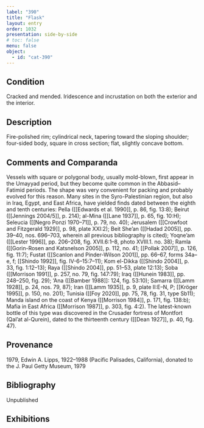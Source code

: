 ```yaml
---
label: "390"
title: "Flask"
layout: entry
order: 1032
presentation: side-by-side
# toc: false
menu: false
object:
  - id: "cat-390"
---
```


## Condition

Cracked and mended. Iridescence and incrustation on both the exterior and the interior.

## Description

Fire-polished rim; cylindrical neck, tapering toward the sloping shoulder; four-sided body, square in cross section; flat, slightly concave bottom.

## Comments and Comparanda

Vessels with square or polygonal body, usually mold-blown, first appear in the Umayyad period, but they become quite common in the Abbasid–Fatimid periods. The shape was very convenient for packing and probably evolved for this reason. Many sites in the Syro-Palestinian region, but also in Iraq, Egypt, and East Africa, have yielded finds dated between the eighth and tenth centuries: Pella ([[Edwards et al. 1990]], p. 86, fig. 13:8); Beirut ([[Jennings 2004/5]], p. 214); al-Mina ([[Lane 1937]], p. 65, fig. 10:H); Seleucia ([[Negro Ponzi 1970–71]], p. 79, no. 40); Jerusalem ([[Crowfoot and Fitzgerald 1929]], p. 98, plate XXI:2); Beit She’an ([[Hadad 2005]], pp. 39–40, nos. 696–703, wherein all previous bibliography is cited); Yoqne’am ([[Lester 1996]], pp. 206–208, fig. XVII.6:1–8, photo XVIII.1. no. 38); Ramla ([[Gorin-Rosen and Katsnelson 2005]], p. 112, no. 41; [[Pollak 2007]], p. 126, fig. 11:7); Fustat ([[Scanlon and Pinder-Wilson 2001]], pp. 66–67, forms 34a–e, f; [[Shindo 1992]], fig. IV-6–15:7–11); Kom el-Dikka ([[Shindo 2004]], p. 33, fig. 1:12–13); Raya ([[Shindo 2004]], pp. 51–53, plate 12:13); Soba ([[Morrison 1991]], p. 257, no. 79, fig. 147:79); Iraq ([[Hunein 1983]], pp. 248–250, fig. 29); ‘Ana ([[Bamber 1988]]: 124, fig. 53:10); Samarra ([[Lamm 1928]], p. 24, nos. 79, 87); Iran ([[Lamm 1935]], p. 9, plate II:E–N, P; [[Kröger 1995]], p. 150, no. 201); Tunisia ([[Foy 2020]], pp. 75, 78, fig. 31, type Sb11); Manda island on the coast of Kenya ([[Morrison 1984]], p. 171, fig. 138:b); Mafia in East Africa ([[Morrison 1987]], p. 303, fig. 4:2). The latest-known bottle of this type was discovered in the Crusader fortress of Montfort (Qal’at al-Qurein), dated to the thirteenth century ([[Dean 1927]], p. 40, fig. 47).

## Provenance

1979, Edwin A. Lipps, 1922–1988 (Pacific Palisades, California), donated to the J. Paul Getty Museum, 1979

## Bibliography

Unpublished

## Exhibitions
